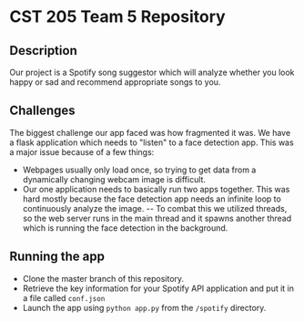 # CST 205 Team 5 Repository
## Description
Our project is a Spotify song suggestor which will analyze whether you look happy or sad and recommend appropriate songs to you. 
## Challenges
The biggest challenge our app faced was how fragmented it was. We have a flask application which needs to "listen" to a face detection app. 
This was a major issue because of a few things:
- Webpages usually only load once, so trying to get data from a dynamically changing webcam image is difficult.
- Our one application needs to basically run two apps together. This was hard mostly because the face detection app needs an infinite loop to continuously analyze the image. 
-- To combat this we utilized threads, so the web server runs in the main thread and it spawns another thread which is running the face detection in the background. 
## Running the app
- Clone the master branch of this repository.
- Retrieve the key information for your Spotify API application and put it in a file called `conf.json`
- Launch the app using `python app.py` from the `/spotify` directory.


